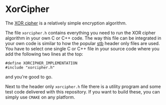 # XorCipher

The [XOR cipher](https://en.wikipedia.org/wiki/XOR_cipher) is a relatively simple encryption algorithm.


The file `xorcipher.h` contains everything you need to run the XOR cipher algorithm in your own C or C++ code. The way this file can be integrated in your own code is similar to how the popular [stb](https://github.com/nothings/stb) header only files are used. You have to select one single C or C++ file in your source code where you add the following two lines at the top:

    #define XORCIPHER_IMPLEMENTATION
    #include "xorcipher.h"
    
and you're good to go.


Next to the header only `xorcipher.h` file there is a utility program and some test code delivered with this repository. If you want to build these, you can simply use `CMAKE` on any platform.
